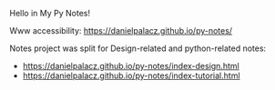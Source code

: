 Hello in My Py Notes!

Www accessibility:
https://danielpalacz.github.io/py-notes/

Notes project was split for Design-related and python-related notes:
- https://danielpalacz.github.io/py-notes/index-design.html
- https://danielpalacz.github.io/py-notes/index-tutorial.html
